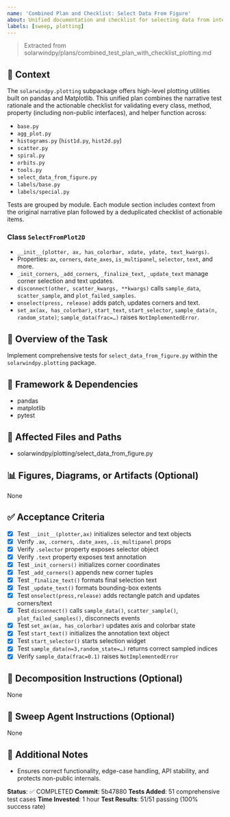 ```yaml
---
name: 'Combined Plan and Checklist: Select Data From Figure'
about: Unified documentation and checklist for selecting data from interactive figures.
labels: [sweep, plotting]
---
```


> Extracted from solarwindpy/plans/combined_test_plan_with_checklist_plotting.md

## 🧠 Context

The `solarwindpy.plotting` subpackage offers high-level plotting utilities built on pandas
and Matplotlib. This unified plan combines the narrative test rationale and the
actionable checklist for validating every class, method, property (including non-public
interfaces), and helper function across:

- `base.py`
- `agg_plot.py`
- `histograms.py` (`hist1d.py`, `hist2d.py`)
- `scatter.py`
- `spiral.py`
- `orbits.py`
- `tools.py`
- `select_data_from_figure.py`
- `labels/base.py`
- `labels/special.py`

Tests are grouped by module. Each module section includes context from the original
narrative plan followed by a deduplicated checklist of actionable items.

### Class `SelectFromPlot2D`

- `__init__(plotter, ax, has_colorbar, xdate, ydate, text_kwargs)`.
- Properties: `ax`, `corners`, `date_axes`, `is_multipanel`, `selector`, `text`,
  and more.
- `_init_corners`, `_add_corners`, `_finalize_text`, `_update_text` manage
  corner selection and text updates.
- `disconnect(other, scatter_kwargs, **kwargs)` calls `sample_data`,
  `scatter_sample`, and `plot_failed_samples`.
- `onselect(press, release)` adds patch, updates corners and text.
- `set_ax(ax, has_colorbar)`, `start_text`, `start_selector`, `sample_data(n, random_state)`; `sample_data(frac=…)` raises `NotImplementedError`.

## 🎯 Overview of the Task

Implement comprehensive tests for `select_data_from_figure.py` within the `solarwindpy.plotting` package.

## 🔧 Framework & Dependencies

- pandas
- matplotlib
- pytest

## 📂 Affected Files and Paths

- solarwindpy/plotting/select_data_from_figure.py

## 📊 Figures, Diagrams, or Artifacts (Optional)

None

## ✅ Acceptance Criteria

- [x] Test `__init__(plotter,ax)` initializes selector and text objects
- [x] Verify `.ax`, `.corners`, `.date_axes`, `.is_multipanel` props
- [x] Verify `.selector` property exposes selector object
- [x] Verify `.text` property exposes text annotation
- [x] Test `_init_corners()` initializes corner coordinates
- [x] Test `_add_corners()` appends new corner tuples
- [x] Test `_finalize_text()` formats final selection text
- [x] Test `_update_text()` formats bounding-box extents
- [x] Test `onselect(press,release)` adds rectangle patch and updates
  corners/text
- [x] Test `disconnect()` calls `sample_data()`, `scatter_sample()`,
  `plot_failed_samples()`, disconnects events
- [x] Test `set_ax(ax, has_colorbar)` updates axis and colorbar state
- [x] Test `start_text()` initializes the annotation text object
- [x] Test `start_selector()` starts selection widget
- [x] Test `sample_data(n=3,random_state=…)` returns correct sampled indices
- [x] Verify `sample_data(frac=0.1)` raises `NotImplementedError`

## 🧩 Decomposition Instructions (Optional)

None

## 🤖 Sweep Agent Instructions (Optional)

None

## 💬 Additional Notes

- Ensures correct functionality, edge-case handling, API stability, and protects
  non-public internals.

**Status**: ✅ COMPLETED
**Commit**: 5b47880
**Tests Added**: 51 comprehensive test cases
**Time Invested**: 1 hour
**Test Results**: 51/51 passing (100% success rate)
